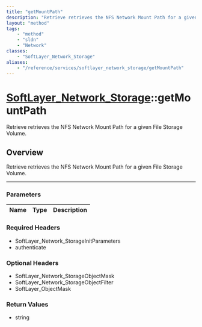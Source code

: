 ```yaml
---
title: "getMountPath"
description: "Retrieve retrieves the NFS Network Mount Path for a given File Storage Volume."
layout: "method"
tags:
    - "method"
    - "sldn"
    - "Network"
classes:
    - "SoftLayer_Network_Storage"
aliases:
    - "/reference/services/softlayer_network_storage/getMountPath"
---
```

# [SoftLayer_Network_Storage](/reference/services/SoftLayer_Network_Storage)::getMountPath

Retrieve retrieves the NFS Network Mount Path for a given File Storage Volume.


## Overview 
Retrieve retrieves the NFS Network Mount Path for a given File Storage Volume.

-----

### Parameters 
|Name | Type | Description |
| --- | --- | --- |


### Required Headers
* SoftLayer_Network_StorageInitParameters
* authenticate


### Optional Headers
* SoftLayer_Network_StorageObjectMask
* SoftLayer_Network_StorageObjectFilter
* SoftLayer_ObjectMask

### Return Values
* string




